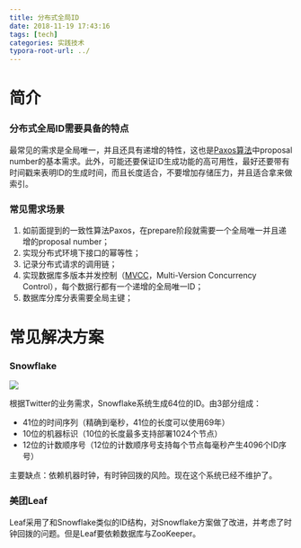 ```yaml
---
title: 分布式全局ID
date: 2018-11-19 17:43:16
tags: [tech]
categories: 实践技术
typora-root-url: ../
---
```


# 简介

### 分布式全局ID需要具备的特点

最常见的需求是全局唯一，并且还具有递增的特性，这也是[Paxos算法](https://zh.wikipedia.org/wiki/Paxos算法)中proposal number的基本需求。此外，可能还要保证ID生成功能的高可用性，最好还要带有时间戳来表明ID的生成时间，而且长度适合，不要增加存储压力，并且适合拿来做索引。

<!-- more -->

### 常见需求场景

1. 如前面提到的一致性算法Paxos，在prepare阶段就需要一个全局唯一并且递增的proposal number；
2. 实现分布式环境下接口的幂等性；
3. 记录分布式请求的调用链；
4. 实现数据库多版本并发控制（[MVCC](https://en.wikipedia.org/wiki/Multiversion_concurrency_control)，Multi-Version Concurrency Control），每个数据行都有一个递增的全局唯一ID；
5. 数据库分库分表需要全局主键；

# 常见解决方案

### Snowflake

![](/images/snowflake.jpg)

根据Twitter的业务需求，Snowflake系统生成64位的ID。由3部分组成：

- 41位的时间序列（精确到毫秒，41位的长度可以使用69年）
- 10位的机器标识（10位的长度最多支持部署1024个节点）
- 12位的计数顺序号（12位的计数顺序号支持每个节点每毫秒产生4096个ID序号）

主要缺点：依赖机器时钟，有时钟回拨的风险。现在这个系统已经不维护了。

### 美团Leaf

Leaf采用了和Snowflake类似的ID结构，对Snowflake方案做了改进，并考虑了时钟回拨的问题。但是Leaf要依赖数据库与ZooKeeper。
